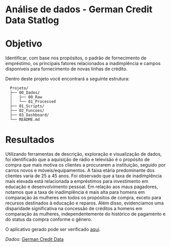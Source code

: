 # Análise de dados - German Credit Data Statlog

# Objetivo

 Identificar,  com base nos propósitos, o padrão de fornecimento de empréstimo, 
os principais fatores relacionados a inadimplência e campos disponíveis para
fornecimento de novas linhas de crédito. 


Dentro deste projeto você encontrará a seguinte estrutura: 

```
  Projeto/ 
  ├── 00_Dados/ 
  │   ├── 00_Raw 
  │   └── 01_Processed
  ├── 01_Scripts/
  ├── 02_Funcoes/
  ├── 03_Dashboard/
  └── README.md
```
# Resultados

Utilizando ferramentas de descrição, exploração e visualização de dados, foi identificado que a aquisição de rádio e televisão é o propósito de compra que mais motiva os clientes a procurarem a instituição, seguido por carros novos e móveis/equipamentos. A faixa etária predominante dos clientes varia de 25 a 45 anos. Foi observado que a taxa de inadimplência mais elevada está relacionada a empréstimos para investimento em educação e desenvolvimento pessoal. Em relação aos maus pagadores, notamos que a taxa de inadimplência é mais alta para homens em comparação às mulheres em todos os propósitos de compra, exceto para recursos destinados à educação e reparos. Além disso, evidenciamos uma disparidade significativa na concessão de créditos a homens em comparação às mulheres, independentemente do histórico de pagamento e do status da compra conforme o gênero.

O aplicativo gerado pode ser verificado [aqui](https://luvgwl-gislayne-bueno.shinyapps.io/GermanCreditDataDashboard/).

*Dados*: [German Credit Data](http://archive.ics.uci.edu/dataset/144/statlog+german+credit+data)